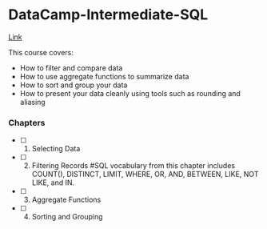 # DataCamp-Intermediate-SQL

[Link](https://app.datacamp.com/learn/courses/intermediate-sql)

This course covers:

- How to filter and compare data
- How to use aggregate functions to summarize data
- How to sort and group your data
- How to present your data cleanly using tools such as rounding and aliasing

### Chapters

- [ ] 1. Selecting Data
- [ ] 2. Filtering Records
          #SQL vocabulary from this chapter includes COUNT(), DISTINCT, LIMIT, WHERE, OR, AND, BETWEEN, LIKE, NOT LIKE, and IN. 
- [ ] 3. Aggregate Functions
- [ ] 4. Sorting and Grouping
